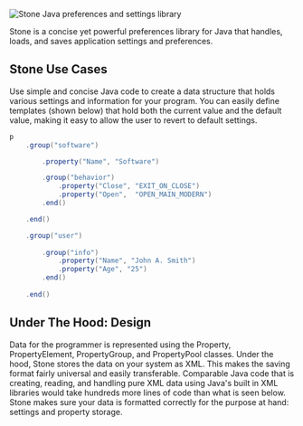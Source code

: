 ![Stone Java preferences and settings library](http://i.imgur.com/lozt4ce.png)

Stone is a concise yet powerful preferences library for Java that handles, loads, and saves application settings and preferences.

## Stone Use Cases
Use simple and concise Java code to create a data structure that holds various settings and information for your program. You can easily define templates (shown below) that hold both the current value and the default value, making it easy to allow the user to revert to default settings.


```java
p
	.group("software")

		.property("Name", "Software")

		.group("behavior")
			.property("Close", "EXIT_ON_CLOSE")
			.property("Open",  "OPEN_MAIN_MODERN")
		.end()

	.end()

	.group("user")
	
		.group("info")
			.property("Name", "John A. Smith")
			.property("Age", "25")
		.end()
		
	.end()
```

## Under The Hood: Design
Data for the programmer is represented using the Property, PropertyElement, PropertyGroup, and PropertyPool classes. Under the hood, Stone stores the data on your system as XML. This makes the saving format fairly universal and easily transferable. Comparable Java code that is creating, reading, and handling pure XML data using Java's built in XML libraries would take hundreds more lines of code than what is seen below. Stone makes sure your data is formatted correctly for the purpose at hand: settings and property storage.